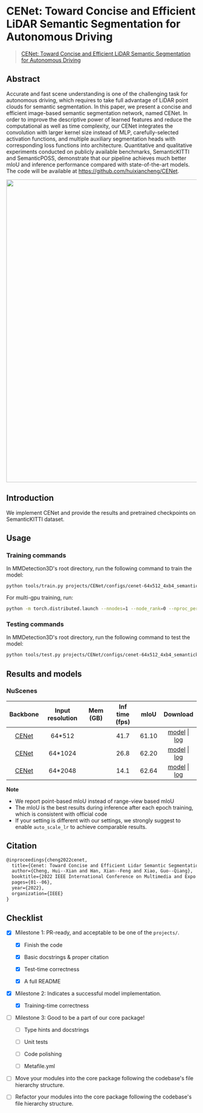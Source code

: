 # CENet: Toward Concise and Efficient LiDAR Semantic Segmentation for Autonomous Driving

> [CENet: Toward Concise and Efficient LiDAR Semantic Segmentation for Autonomous Driving](https://arxiv.org/abs/2207.12691)

<!-- [ALGORITHM] -->

## Abstract

Accurate and fast scene understanding is one of the challenging task for autonomous driving, which requires to take full advantage of LiDAR point clouds for semantic segmentation. In this paper, we present a concise and efficient image-based semantic segmentation network, named CENet. In order to improve the descriptive power of learned features and reduce the computational as well as time complexity, our CENet integrates the convolution with larger kernel size instead of MLP, carefully-selected activation functions, and multiple auxiliary segmentation heads with corresponding loss functions into architecture. Quantitative and qualitative experiments conducted on publicly available benchmarks, SemanticKITTI and SemanticPOSS, demonstrate that our pipeline achieves much better mIoU and inference performance compared with state-of-the-art models. The code will be available at https://github.com/huixiancheng/CENet.

<div align=center>
<img src="https://github.com/open-mmlab/mmdetection3d/assets/55445986/2c268392-0e0c-4e93-bb9d-dc3417c56dad" width="800"/>
</div>

## Introduction

We implement CENet and provide the results and pretrained checkpoints on SemanticKITTI dataset.

## Usage

<!-- For a typical model, this section should contain the commands for training and testing. You are also suggested to dump your environment specification to env.yml by `conda env export > env.yml`. -->

### Training commands

In MMDetection3D's root directory, run the following command to train the model:

```bash
python tools/train.py projects/CENet/configs/cenet-64x512_4xb4_semantickitti.py
```

For multi-gpu training, run:

```bash
python -m torch.distributed.launch --nnodes=1 --node_rank=0 --nproc_per_node=${NUM_GPUS} --master_port=29506 --master_addr="127.0.0.1" tools/train.py projects/CENet/configs/cenet-64x512_4xb4_semantickitti.py
```

### Testing commands

In MMDetection3D's root directory, run the following command to test the model:

```bash
python tools/test.py projects/CENet/configs/cenet-64x512_4xb4_semantickitti.py ${CHECKPOINT_PATH}
```

## Results and models

### NuScenes

|                        Backbone                        | Input resolution | Mem (GB) | Inf time (fps) | mIoU  |         Download         |
| :----------------------------------------------------: | :--------------: | :------: | :------------: | :---: | :----------------------: |
| [CENet](./configs/cenet-64x512_4xb4_semantickitti.py)  |     64\*512      |          |      41.7      | 61.10 | [model](<>) \| [log](<>) |
| [CENet](./configs/cenet-64x1024_4xb4_semantickitti.py) |     64\*1024     |          |      26.8      | 62.20 | [model](<>) \| [log](<>) |
| [CENet](./configs/cenet-64x2048_4xb4_semantickitti.py) |     64\*2048     |          |      14.1      | 62.64 | [model](<>) \| [log](<>) |

**Note**

- We report point-based mIoU instead of range-view based mIoU
- The mIoU is the best results during inference after each epoch training, which is consistent with official code
- If your setting is different with our settings, we strongly suggest to enable `auto_scale_lr` to achieve comparable results.

## Citation

```latex
@inproceedings{cheng2022cenet,
  title={Cenet: Toward Concise and Efficient Lidar Semantic Segmentation for Autonomous Driving},
  author={Cheng, Hui--Xian and Han, Xian--Feng and Xiao, Guo--Qiang},
  booktitle={2022 IEEE International Conference on Multimedia and Expo (ICME)},
  pages={01--06},
  year={2022},
  organization={IEEE}
}
```

## Checklist

<!-- Here is a checklist illustrating a usual development workflow of a successful project, and also serves as an overview of this project's progress. The PIC (person in charge) or contributors of this project should check all the items that they believe have been finished, which will further be verified by codebase maintainers via a PR.
OpenMMLab's maintainer will review the code to ensure the project's quality. Reaching the first milestone means that this project suffices the minimum requirement of being merged into 'projects/'. But this project is only eligible to become a part of the core package upon attaining the last milestone.
Note that keeping this section up-to-date is crucial not only for this project's developers but the entire community, since there might be some other contributors joining this project and deciding their starting point from this list. It also helps maintainers accurately estimate time and effort on further code polishing, if needed.
A project does not necessarily have to be finished in a single PR, but it's essential for the project to at least reach the first milestone in its very first PR. -->

- [x] Milestone 1: PR-ready, and acceptable to be one of the `projects/`.

  - [x] Finish the code

    <!-- The code's design shall follow existing interfaces and convention. For example, each model component should be registered into `mmdet3d.registry.MODELS` and configurable via a Sensor_cfg file. -->

  - [x] Basic docstrings & proper citation

    <!-- Each major object should contain a docstring, describing its functionality and arguments. If you have adapted the code from other open-source projects, don't forget to cite the source project in docstring and make sure your behavior is not against its license. Typically, we do not accept any code snippet under GPL license. [A Short Guide to Open Source Licenses](https://medium.com/nationwide-technology/a-short-guide-to-open-source-licenses-cf5b1c329edd) -->

  - [x] Test-time correctness

    <!-- If you are reproducing the result from a paper, make sure your model's inference-time performance matches that in the original paper. The weights usually could be obtained by simply renaming the keys in the official pre-trained weights. This test could be skipped though, if you are able to prove the training-time correctness and check the second milestone. -->

  - [x] A full README

    <!-- As this template does. -->

- [x] Milestone 2: Indicates a successful model implementation.

  - [x] Training-time correctness

    <!-- If you are reproducing the result from a paper, checking this item means that you should have trained your model from scratch based on the original paper's specification and verified that the final result matches the report within a minor error range. -->

- [ ] Milestone 3: Good to be a part of our core package!

  - [ ] Type hints and docstrings

    <!-- Ideally *all* the methods should have [type hints](https://www.pythontutorial.net/python-basics/python-type-hints/) and [docstrings](https://google.github.io/styleguide/pyguide.html#381-docstrings). [Example](https://github.com/open-mmlab/mmdetection3d/blob/dev-1.x/mmdet3d/models/detectors/fcos_mono3d.py) -->

  - [ ] Unit tests

    <!-- Unit tests for each module are required. [Example](https://github.com/open-mmlab/mmdetection3d/blob/dev-1.x/tests/test_models/test_dense_heads/test_fcos_mono3d_head.py) -->

  - [ ] Code polishing

    <!-- Refactor your code according to reviewer's comment. -->

  - [ ] Metafile.yml

    <!-- It will be parsed by MIM and Inferencer. [Example](https://github.com/open-mmlab/mmdetection3d/blob/dev-1.x/configs/fcos3d/metafile.yml) -->

- [ ] Move your modules into the core package following the codebase's file hierarchy structure.

  <!-- In particular, you may have to refactor this README into a standard one. [Example](/configs/textdet/dbnet/README.md) -->

- [ ] Refactor your modules into the core package following the codebase's file hierarchy structure.

